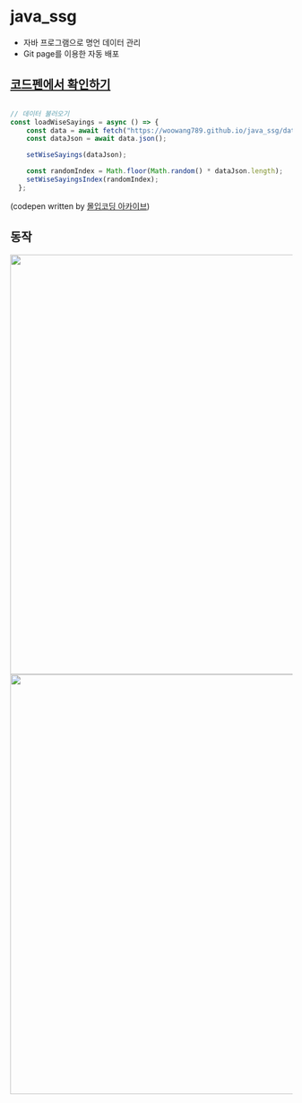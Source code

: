 # java_ssg
- 자바 프로그램으로 명언 데이터 관리
- Git page를 이용한 자동 배포

## <a href="https://codepen.io/woowang789/pen/vYRKodz">코드펜에서 확인하기</a>

```javascript

// 데이터 불러오기
const loadWiseSayings = async () => {
    const data = await fetch("https://woowang789.github.io/java_ssg/data.json");
    const dataJson = await data.json();

    setWiseSayings(dataJson);

    const randomIndex = Math.floor(Math.random() * dataJson.length);
    setWiseSayingsIndex(randomIndex);
  };
```
(codepen written by <a href='https://www.youtube.com/user/jangka512/featured'>몰입코딩 아카이브</a>)

## 동작
<img width=749px src='https://user-images.githubusercontent.com/103170057/178419636-15a234e7-1284-482e-b23e-069232056768.png'>
<img width=749px src='https://user-images.githubusercontent.com/103170057/178419651-a41bad58-a258-430e-a791-75c016dc7db2.png'>
